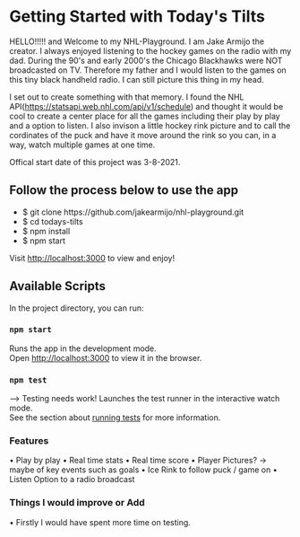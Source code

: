 

# Getting Started with Today's Tilts

HELLO!!!!! and Welcome to my NHL-Playground. I am Jake Armijo the creator. I always enjoyed listening to the hockey games on the radio with my dad. During the 90's and early 2000's the Chicago Blackhawks were NOT broadcasted on TV. Therefore my father and I would listen to the games on this tiny black handheld radio. I can still picture this thing in my head. 

I set out to create something with that memory. I found the NHL API(https://statsapi.web.nhl.com/api/v1/schedule) and thought it would be cool to create a center place for all the games including their play by play and a option to listen. I also invison a little hockey rink picture and to call the cordinates of the puck and have it move around the rink so you can, in a way, watch multiple games at one time.

Offical start date of this project was 3-8-2021.

## Follow the process below to use the app
<ul>
  <li> $ git clone https://github.com/jakearmijo/nhl-playground.git</li> 
  <li> $ cd todays-tilts</li> 
  <li> $ npm install</li> 
  <li> $ npm start</li> 
</ul>

Visit <a href='http://localhost:3000' target='blank'>http://localhost:3000</a> to view and enjoy!

## Available Scripts

In the project directory, you can run:

### `npm start`

Runs the app in the development mode.\
Open <a href='http://localhost:3000' target='blank'>http://localhost:3000</a> to view it in the browser.

### `npm test`
--> Testing needs work!
Launches the test runner in the interactive watch mode.\
See the section about [running tests](https://github.com/jakearmijo) for more information.

### Features

• Play by play
• Real time stats
• Real time score
• Player Pictures? -> maybe of key events such as goals
• Ice Rink to follow puck / game on
• Listen Option to a radio broadcast


### Things I would improve or Add

• Firstly I would have spent more time on testing. 
